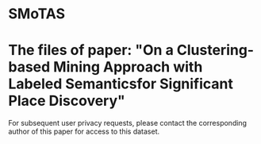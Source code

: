 # SMoTAS
The files of paper: "On a Clustering-based Mining Approach with Labeled Semanticsfor Significant Place Discovery"
=======================================================================================================================
For subsequent user privacy requests, please contact the corresponding author of this paper for access to this dataset.
